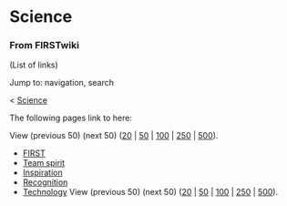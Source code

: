 # Science

### From FIRSTwiki

(List of links)

Jump to: navigation, search

&lt; [Science](/index.php?title=Science&redirect=no "Science" )  

The following pages link to here:

View (previous 50) (next 50)
([20](/index.php?title=Special:Whatlinkshere/Science&limit=20&from=0
"Special:Whatlinkshere/Science" ) |
[50](/index.php?title=Special:Whatlinkshere/Science&limit=50&from=0
"Special:Whatlinkshere/Science" ) |
[100](/index.php?title=Special:Whatlinkshere/Science&limit=100&from=0
"Special:Whatlinkshere/Science" ) |
[250](/index.php?title=Special:Whatlinkshere/Science&limit=250&from=0
"Special:Whatlinkshere/Science" ) |
[500](/index.php?title=Special:Whatlinkshere/Science&limit=500&from=0
"Special:Whatlinkshere/Science" )).

  * [FIRST](first)
  * [Team spirit](Team_spirit "Team spirit" )
  * [Inspiration](Inspiration "Inspiration" )
  * [Recognition](Recognition "Recognition" )
  * [Technology](Technology "Technology" )
View (previous 50) (next 50)
([20](/index.php?title=Special:Whatlinkshere/Science&limit=20&from=0
"Special:Whatlinkshere/Science" ) |
[50](/index.php?title=Special:Whatlinkshere/Science&limit=50&from=0
"Special:Whatlinkshere/Science" ) |
[100](/index.php?title=Special:Whatlinkshere/Science&limit=100&from=0
"Special:Whatlinkshere/Science" ) |
[250](/index.php?title=Special:Whatlinkshere/Science&limit=250&from=0
"Special:Whatlinkshere/Science" ) |
[500](/index.php?title=Special:Whatlinkshere/Science&limit=500&from=0
"Special:Whatlinkshere/Science" )).

